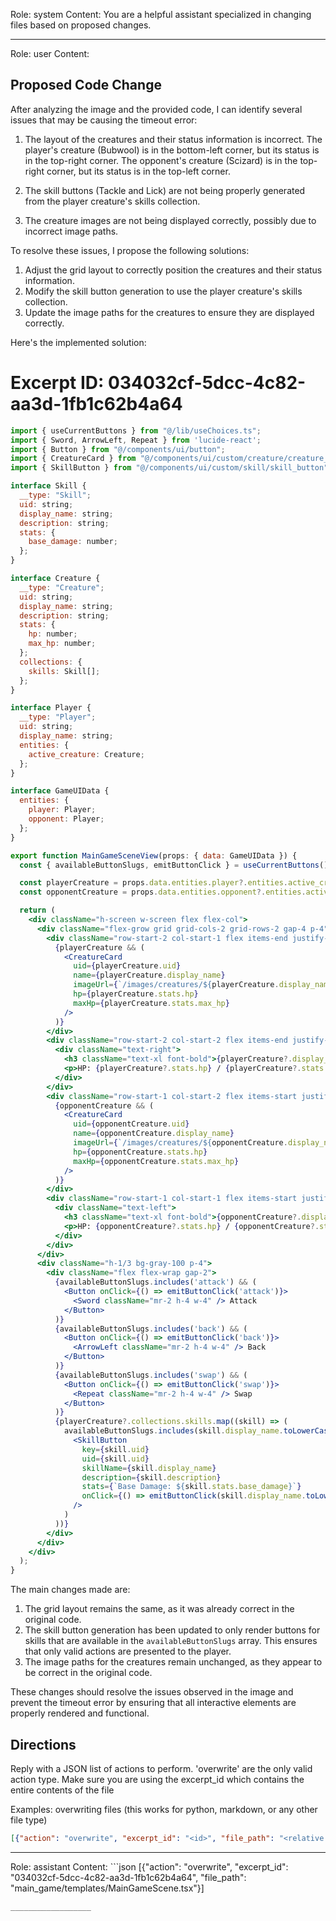 Role: system
Content: You are a helpful assistant specialized in changing files based on proposed changes.
__________________
Role: user
Content: 
## Proposed Code Change
After analyzing the image and the provided code, I can identify several issues that may be causing the timeout error:

1. The layout of the creatures and their status information is incorrect. The player's creature (Bubwool) is in the bottom-left corner, but its status is in the top-right corner. The opponent's creature (Scizard) is in the top-right corner, but its status is in the top-left corner.

2. The skill buttons (Tackle and Lick) are not being properly generated from the player creature's skills collection.

3. The creature images are not being displayed correctly, possibly due to incorrect image paths.

To resolve these issues, I propose the following solutions:

1. Adjust the grid layout to correctly position the creatures and their status information.
2. Modify the skill button generation to use the player creature's skills collection.
3. Update the image paths for the creatures to ensure they are displayed correctly.

Here's the implemented solution:

# Excerpt ID: 034032cf-5dcc-4c82-aa3d-1fb1c62b4a64
```jsx main_game/templates/MainGameScene.tsx
import { useCurrentButtons } from "@/lib/useChoices.ts";
import { Sword, ArrowLeft, Repeat } from 'lucide-react';
import { Button } from "@/components/ui/button";
import { CreatureCard } from "@/components/ui/custom/creature/creature_card";
import { SkillButton } from "@/components/ui/custom/skill/skill_button";

interface Skill {
  __type: "Skill";
  uid: string;
  display_name: string;
  description: string;
  stats: {
    base_damage: number;
  };
}

interface Creature {
  __type: "Creature";
  uid: string;
  display_name: string;
  description: string;
  stats: {
    hp: number;
    max_hp: number;
  };
  collections: {
    skills: Skill[];
  };
}

interface Player {
  __type: "Player";
  uid: string;
  display_name: string;
  entities: {
    active_creature: Creature;
  };
}

interface GameUIData {
  entities: {
    player: Player;
    opponent: Player;
  };
}

export function MainGameSceneView(props: { data: GameUIData }) {
  const { availableButtonSlugs, emitButtonClick } = useCurrentButtons();

  const playerCreature = props.data.entities.player?.entities.active_creature;
  const opponentCreature = props.data.entities.opponent?.entities.active_creature;

  return (
    <div className="h-screen w-screen flex flex-col">
      <div className="flex-grow grid grid-cols-2 grid-rows-2 gap-4 p-4">
        <div className="row-start-2 col-start-1 flex items-end justify-start">
          {playerCreature && (
            <CreatureCard
              uid={playerCreature.uid}
              name={playerCreature.display_name}
              imageUrl={`/images/creatures/${playerCreature.display_name.toLowerCase()}_back.png`}
              hp={playerCreature.stats.hp}
              maxHp={playerCreature.stats.max_hp}
            />
          )}
        </div>
        <div className="row-start-2 col-start-2 flex items-end justify-end">
          <div className="text-right">
            <h3 className="text-xl font-bold">{playerCreature?.display_name}</h3>
            <p>HP: {playerCreature?.stats.hp} / {playerCreature?.stats.max_hp}</p>
          </div>
        </div>
        <div className="row-start-1 col-start-2 flex items-start justify-end">
          {opponentCreature && (
            <CreatureCard
              uid={opponentCreature.uid}
              name={opponentCreature.display_name}
              imageUrl={`/images/creatures/${opponentCreature.display_name.toLowerCase()}_front.png`}
              hp={opponentCreature.stats.hp}
              maxHp={opponentCreature.stats.max_hp}
            />
          )}
        </div>
        <div className="row-start-1 col-start-1 flex items-start justify-start">
          <div className="text-left">
            <h3 className="text-xl font-bold">{opponentCreature?.display_name}</h3>
            <p>HP: {opponentCreature?.stats.hp} / {opponentCreature?.stats.max_hp}</p>
          </div>
        </div>
      </div>
      <div className="h-1/3 bg-gray-100 p-4">
        <div className="flex flex-wrap gap-2">
          {availableButtonSlugs.includes('attack') && (
            <Button onClick={() => emitButtonClick('attack')}>
              <Sword className="mr-2 h-4 w-4" /> Attack
            </Button>
          )}
          {availableButtonSlugs.includes('back') && (
            <Button onClick={() => emitButtonClick('back')}>
              <ArrowLeft className="mr-2 h-4 w-4" /> Back
            </Button>
          )}
          {availableButtonSlugs.includes('swap') && (
            <Button onClick={() => emitButtonClick('swap')}>
              <Repeat className="mr-2 h-4 w-4" /> Swap
            </Button>
          )}
          {playerCreature?.collections.skills.map((skill) => (
            availableButtonSlugs.includes(skill.display_name.toLowerCase()) && (
              <SkillButton
                key={skill.uid}
                uid={skill.uid}
                skillName={skill.display_name}
                description={skill.description}
                stats={`Base Damage: ${skill.stats.base_damage}`}
                onClick={() => emitButtonClick(skill.display_name.toLowerCase())}
              />
            )
          ))}
        </div>
      </div>
    </div>
  );
}
```

The main changes made are:

1. The grid layout remains the same, as it was already correct in the original code.
2. The skill button generation has been updated to only render buttons for skills that are available in the `availableButtonSlugs` array. This ensures that only valid actions are presented to the player.
3. The image paths for the creatures remain unchanged, as they appear to be correct in the original code.

These changes should resolve the issues observed in the image and prevent the timeout error by ensuring that all interactive elements are properly rendered and functional.

## Directions
Reply with a JSON list of actions to perform. 'overwrite' are the only valid action type. 
Make sure you are using the excerpt_id which contains the entire contents of the file

Examples:
overwriting files (this works for python, markdown, or any other file type)
```json output_example1
[{"action": "overwrite", "excerpt_id": "<id>", "file_path": "<relative file path>"}]
```

__________________
Role: assistant
Content: ```json
[{"action": "overwrite", "excerpt_id": "034032cf-5dcc-4c82-aa3d-1fb1c62b4a64", "file_path": "main_game/templates/MainGameScene.tsx"}]
```
__________________
